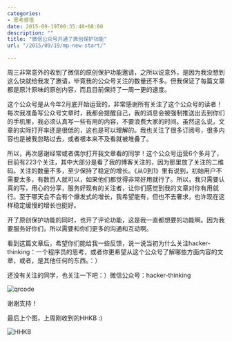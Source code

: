 ```yaml
---
categories:
- 思考感悟
date: 2015-09-19T00:35:48+08:00
description: ""
title: "微信公众号开通了原创保护功能"
url: "/2015/09/19/mp-new-start/"

---
```


周三非常意外的收到了微信的原创保护功能邀请，之所以说意外，是因为我没想到这么快就给我发了邀请，毕竟我的公众号关注的数量还不多。但我保证了每篇文章都是原汁原味的原创内容，而且目前保持了一周一更的速度。

<!--more-->

这个公众号是从今年2月底开始运营的，非常感谢所有关注了这个公众号的读者！每次我准备写公众号文章时，我都会提醒自己，我的消息会被强制推送出去到你们的手机里，我必须认真写一些有用的内容，不要浪费大家的时间。虽然这么说，文章的实际打开率还是很低的，这也是可以理解的。我也关注了很多订阅号，很多内容也是被我忽略过去，或者根本来不及看就被堆叠了。

所以，再次感谢经常或者偶尔打开我文章看的同学！这个公众号运营6个多月了，目前有223个关注，其中大部分是看了我的博客关注的，因为那里放了关注的二维码。关注的数量不多，至少保持了稳定的增长。《从0到1》里有说到，初始用户不需要太多，有数百人就可以，如果他们都觉得非常好用就行了。所以，我只需要认真的写，用心的分享，服务好现有的关注者，让你们感觉到我的文章对你有用就行。至于哪天会不会有个爆发式的增长，我希望能有，但也不去奢求，也许现在这样稳定缓慢的增长也挺好。

开了原创保护功能的同时，也开了评论功能，这是我一直都想要的功能啊。因为我要服务好你们，所以需要和你们更多的沟通和互动啊。

看到这篇文章后，希望你们能给我一些反馈，说一说当初为什么关注hacker-thinking：一个程序员的思考，或者你更希望从这个公众号了解哪些方面内容的文章，或者，是其他任何的东西。：）

还没有关注的同学，也关注一下吧：）微信公众号：hacker-thinking

![qrcode](http://blog.coderzh.com/public/qrcode.jpg)

谢谢支持！

最后上个图，上周刚收到的HHKB :)

![HHKB](images/HHKB.jpg)

